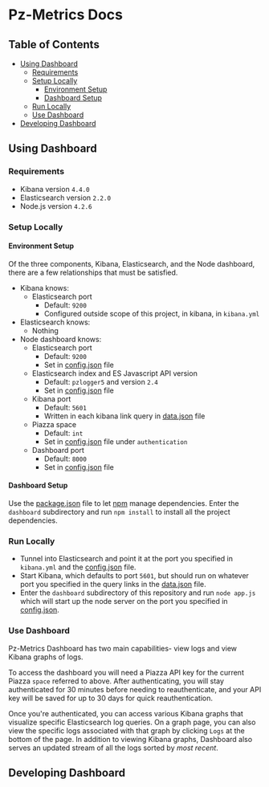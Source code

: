 # Pz-Metrics Docs

## Table of Contents
* [Using Dashboard](#using-dashboard)
    * [Requirements](#requirements)
    * [Setup Locally](#setup-locally)
        * [Environment Setup](#environment-setup)
        * [Dashboard Setup](#dashboard-setup)
    * [Run Locally](#run-locally)
    * [Use Dashboard](#use-dashboard)
* [Developing Dashboard](#developing-dashboard)


## Using Dashboard

### Requirements
- Kibana version `4.4.0`
- Elasticsearch version `2.2.0`
- Node.js version `4.2.6`


### Setup Locally

#### Environment Setup
Of the three components, Kibana, Elasticsearch, and the Node dashboard, there are a few relationships that must be satisfied.
 - Kibana knows:
    - Elasticsearch port
      - Default: `9200`
      - Configured outside scope of this project, in kibana, in `kibana.yml`
 - Elasticsearch knows:
    - Nothing
 - Node dashboard knows:
    - Elasticsearch port
      - Default: `9200`
      - Set in [config.json](/dashboard/config/config.json) file
    - Elasticsearch index and ES Javascript API version
      - Default: `pzlogger5` and version  `2.4`
      - Set in [config.json](dashboard/config/config.json) file
    - Kibana port
      - Default: `5601`
      - Written in each kibana link query in [data.json](/dashboard/config/data.json) file
    - Piazza space
      - Default: `int`
      - Set in [config.json](/dashboard/config/config.json) file under `authentication`
    - Dashboard port
      - Default: `8000`
      - Set in [config.json](/dashboard/config/config.json) file
      
#### Dashboard Setup
Use the [package.json](/dashboard/package.json) file to let [npm](https://www.npmjs.com/) manage dependencies. Enter the `dashboard` subdirectory and run ` npm install ` to install all the project dependencies.
      
### Run Locally
* Tunnel into Elasticsearch and point it at the port you specified in `kibana.yml` and the [config.json](/dashboard/config/config.json) file. 
* Start Kibana, which defaults to port `5601`, but should run on whatever port you specified in the query links in the [data.json](/dashboard/config/data.json) file.
* Enter the `dashboard` subdirectory of this repository and run `node app.js` which will start up the node server on the port you specified in [config.json](/dashboard/config/config.json).

### Use Dashboard
Pz-Metrics Dashboard has two main capabilities- view logs and view Kibana graphs of logs. 

To access the dashboard you will need a Piazza API key for the current Piazza `space` referred to above. After authenticating, you will stay authenticated for 30 minutes before needing to reauthenticate, and your API key will be saved for up to 30 days for quick reauthentication. 

Once you're authenticated, you can access various Kibana graphs that visualize specific Elasticsearch log queries. On a graph page, you can also view the specific logs associated with that graph by clicking `Logs` at the bottom of the page. In addition to viewing Kibana graphs, Dashboard also serves an updated stream of all the logs sorted by _most recent_.



## Developing Dashboard
